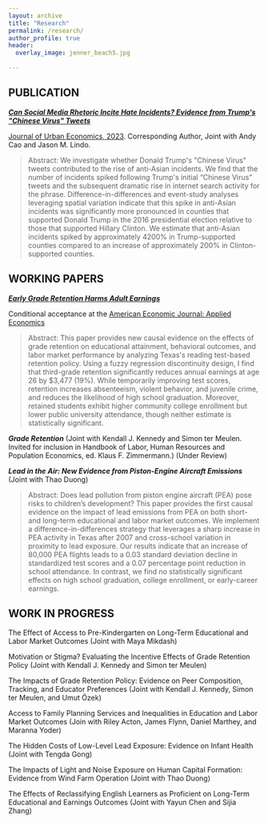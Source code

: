 ```yaml
---
layout: archive
title: "Research"
permalink: /research/
author_profile: true
header:
  overlay_image: jenner_beach5.jpg
  
---
```

## PUBLICATION

***[Can Social Media Rhetoric Incite Hate Incidents? Evidence from Trump's "Chinese Virus" Tweets](https://www.sciencedirect.com/science/article/pii/S0094119023000608)***

 <ins>Journal of Urban Economics, 2023</ins>. Corresponding Author, Joint with Andy Cao and Jason M. Lindo. 

> Abstract: We investigate whether Donald Trump's "Chinese Virus" tweets contributed to the rise of anti-Asian incidents. We find that the number of incidents spiked following Trump's initial “Chinese Virus” tweets and the subsequent dramatic rise in internet search activity for the phrase. Difference-in-differences and event-study analyses leveraging spatial variation indicate that this spike in anti-Asian incidents was significantly more pronounced in counties that supported Donald Trump in the 2016 presidential election relative to those that supported Hillary Clinton. We estimate that anti-Asian incidents spiked by approximately 4200% in Trump-supported counties compared to an increase of approximately 200% in Clinton-supported counties.

## WORKING PAPERS

***[Early Grade Retention Harms Adult Earnings](/files/pdf/JMP.pdf)***

Conditional acceptance at the <ins> American Economic Journal: Applied Economics </ins>

> Abstract: This paper provides new causal evidence on the effects of grade retention on educational attainment, behavioral outcomes, and labor market performance by analyzing Texas's reading test-based retention policy. Using a fuzzy regression discontinuity design, I find that third-grade retention significantly reduces annual earnings at age 26 by $3,477 (19%). While temporarily improving test scores, retention increases absenteeism, violent behavior, and juvenile crime, and reduces the likelihood of high school graduation. Moreover, retained students exhibit higher community college enrollment but lower public university attendance, though neither estimate is statistically significant.

***Grade Retention*** (Joint with Kendall J. Kennedy and Simon ter Meulen. Invited for inclusion in Handbook of Labor, Human Resources and Population Economics, ed. Klaus F. Zimmermann.) (Under Review)

***Lead in the Air: New Evidence from Piston-Engine Aircraft Emissions*** (Joint with Thao Duong)

> Abstract: Does lead pollution from piston engine aircraft (PEA) pose risks to children’s development? This paper provides the first causal evidence on the impact of lead emissions from PEA on both short- and long-term educational and labor market outcomes. We implement a difference-in-differences strategy that leverages a sharp increase in PEA activity in Texas after 2007 and cross-school variation in proximity to lead exposure. Our results indicate that an increase of 80,000 PEA flights leads to a 0.03 standard deviation decline in standardized test scores and a 0.07 percentage point reduction in school attendance. In contrast, we find no statistically significant effects on high school graduation, college enrollment, or early-career earnings.



## WORK IN PROGRESS

The Effect of Access to Pre-Kindergarten on Long-Term Educational and Labor Market Outcomes (Joint with Maya Mikdash)

Motivation or Stigma? Evaluating the Incentive Effects of Grade Retention Policy (Joint with Kendall J. Kennedy and Simon ter Meulen)

The Impacts of Grade Retention Policy: Evidence on Peer Composition, Tracking, and Educator Preferences (Joint with Kendall J. Kennedy, Simon ter Meulen, and Umut Özek)

Access to Family Planning Services and Inequalities in Education and Labor Market Outcomes (Join with Riley Acton, James Flynn, Daniel Marthey, and Maranna Yoder)

The Hidden Costs of Low-Level Lead Exposure: Evidence on Infant Health (Joint with Tengda Gong)

The Impacts of Light and Noise Exposure on Human Capital Formation: Evidence from Wind Farm Operation (Joint with Thao Duong)

The Effects of Reclassifying English Learners as Proficient on Long-Term Educational and Earnings Outcomes (Joint with Yayun Chen and Sijia Zhang)







